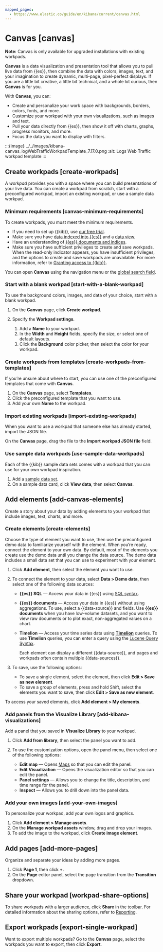 ```yaml
---
mapped_pages:
  - https://www.elastic.co/guide/en/kibana/current/canvas.html
---
```


# Canvas [canvas]

**Note:** Canvas is only available for upgraded installations with existing workpads.

**Canvas** is a data visualization and presentation tool that allows you to pull live data from {{es}}, then combine the data with colors, images, text, and your imagination to create dynamic, multi-page, pixel-perfect displays. If you are a little bit creative, a little bit technical, and a whole lot curious, then **Canvas** is for you.

With **Canvas**, you can:

* Create and personalize your work space with backgrounds, borders, colors, fonts, and more.
* Customize your workpad with your own visualizations, such as images and text.
* Pull your data directly from {{es}}, then show it off with charts, graphs, progress monitors, and more.
* Focus the data you want to display with filters.

:::{image} ../../images/kibana-canvas_logWebTrafficWorkpadTemplate_7.17.0.png
:alt: Logs Web Traffic workpad template
:::


## Create workpads [create-workpads]

A *workpad* provides you with a space where you can build presentations of your live data. You can create a workpad from scratch, start with a preconfigured workpad, import an existing workpad, or use a sample data workpad.


### Minimum requirements [canvas-minimum-requirements]

To create workpads, you must meet the minimum requirements.

* If you need to set up {{kib}}, use [our free trial](https://www.elastic.co/cloud/elasticsearch-service/signup?baymax=docs-body&elektra=docs).
* Make sure you have [data indexed into {{es}}](https://www.elastic.co/guide/en/elasticsearch/reference/current/getting-started-index.html) and a [data view](../find-and-organize/data-views.md).
* Have an understanding of [{{es}} documents and indices](../../manage-data/data-store/index-basics.md).
* Make sure you have sufficient privileges to create and save workpads. When the read-only indicator appears, you have insufficient privileges, and the options to create and save workpads are unavailable. For more information, refer to [Granting access to {{kib}}](../../deploy-manage/users-roles/cluster-or-deployment-auth/built-in-roles.md).

You can open **Canvas** using the navigation menu or the [global search field](../../get-started/the-stack.md#kibana-navigation-search).


### Start with a blank workpad [start-with-a-blank-workpad]

To use the background colors, images, and data of your choice, start with a blank workpad.

1. On the **Canvas** page, click **Create workpad**.
2. Specify the **Workpad settings**.

    1. Add a **Name** to your workpad.
    2. In the **Width** and **Height** fields, specify the size, or select one of default layouts.
    3. Click the **Background** color picker, then select the color for your workpad.



### Create workpads from templates [create-workpads-from-templates]

If you’re unsure about where to start, you can use one of the preconfigured templates that come with **Canvas**.

1. On the **Canvas** page, select **Templates**.
2. Click the preconfigured template that you want to use.
3. Add your own **Name** to the workpad.


### Import existing workpads [import-existing-workpads]

When you want to use a workpad that someone else has already started, import the JSON file.

On the **Canvas** page, drag the file to the **Import workpad JSON file** field.


### Use sample data workpads [use-sample-data-workpads]

Each of the {{kib}} sample data sets comes with a workpad that you can use for your own workpad inspiration.

1. Add a [sample data set](../overview/kibana-quickstart.md#gs-get-data-into-kibana).
2. On a sample data card, click **View data**, then select **Canvas**.


## Add elements [add-canvas-elements]

Create a story about your data by adding elements to your workpad that include images, text, charts, and more.


### Create elements [create-elements]

Choose the type of element you want to use, then use the preconfigured demo data to familiarize yourself with the element. When you’re ready, connect the element to your own data. By default, most of the elements you create use the demo data until you change the data source. The demo data includes a small data set that you can use to experiment with your element.

1. Click **Add element**, then select the element you want to use.
2. To connect the element to your data, select **Data > Demo data**, then select one of the following data sources:

    * **{{es}} SQL** — Access your data in {{es}} using [SQL syntax](../query-filter/languages/sql-spec.md).
    * **{{es}} documents** — Access your data in {{es}} without using aggregations. To use, select a {{data-source}} and fields. Use **{{es}} documents** when you have low-volume datasets, and you want to view raw documents or to plot exact, non-aggregated values on a chart.
    * **Timelion** — Access your time series data using [**Timelion**](legacy-editors/timelion.md) queries. To use **Timelion** queries, you can enter a query using the [Lucene Query Syntax](../query-filter/languages/lucene-query-syntax.md).

        Each element can display a different {{data-source}}, and pages and workpads often contain multiple {{data-sources}}.

3. To save, use the following options:

    * To save a single element, select the element, then click **Edit > Save as new element**.
    * To save a group of elements, press and hold Shift, select the elements you want to save, then click **Edit > Save as new element**.


To access your saved elements, click **Add element > My elements**.


### Add panels from the Visualize Library [add-kibana-visualizations]

Add a panel that you saved in **Visualize Library** to your workpad.

1. Click **Add from library**, then select the panel you want to add.
2. To use the customization options, open the panel menu, then select one of the following options:

    * **Edit map** — Opens [Maps](maps.md) so that you can edit the panel.
    * **Edit Visualization** — Opens the visualization editor so that you can edit the panel.
    * **Panel settings** — Allows you to change the title, description, and time range for the panel.
    * **Inspect** — Allows you to drill down into the panel data.



### Add your own images [add-your-own-images]

To personalize your workpad, add your own logos and graphics.

1. Click **Add element > Manage assets**.
2. On the **Manage workpad assets** window, drag and drop your images.
3. To add the image to the workpad, click **Create image element**.


## Add pages [add-more-pages]

Organize and separate your ideas by adding more pages.

1. Click **Page 1**, then click **+**.
2. On the **Page** editor panel, select the page transition from the **Transition** dropdown.


## Share your workpad [workpad-share-options]

To share workpads with a larger audience, click **Share** in the toolbar. For detailed information about the sharing options, refer to [Reporting](../report-and-share.md).


## Export workpads [export-single-workpad]

Want to export multiple workpads? Go to the **Canvas** page, select the workpads you want to export, then click **Export**.

